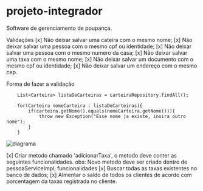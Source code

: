 # projeto-integrador
Software de gerenciamento de poupança.

Validações
[x] Não deixar salvar uma cateira com o mesmo nome;
[x] Não deixar salvar uma pessoa com o mesmo cpf ou identidade;
[x] Não deixar salvar uma pessoa com o mesmo numero da casa;
[x] Não deixar salvar uma taxa com o mesmo nome;
[x] Não deixar salvar um documento com o mesmo cpf ou identidade;
[x] Não deixar salvar um endereço com o mesmo cep.
 
Forma de fazer a validação

        List<Carteira> listaDeCarteiras = carteiraRepository.findAll(); 

        for(Carteira nomeCarteira : listaDeCarteiras){
            if(carteira.getNome().equals(nomeCarteira.getNome())){
                throw new Exception("Esse nome ja existe, insira outro nome");
            }
        }
        
       
![diagrama](https://user-images.githubusercontent.com/106254231/201235999-942a075f-54a8-4572-8de9-5a0c18148e10.svg)

[x] Criar metodo chamado 'adicionarTaxa', o metodo deve conter as seguintes funcionalidades.
obs: Novo metodo deve ser criado dentro de pessoaServiceImpl;
    funcionalidades
        [x] Buscar todas as taxas existentes no banco de dados;
        [x] Almentar o saldo de todos os clientes de acordo com porcentagem da taxax registrada no cliente.
